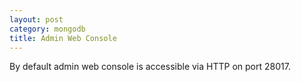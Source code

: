 ```yaml
---
layout: post
category: mongodb
title: Admin Web Console
---
```


By default admin web console is accessible via HTTP on port 28017.
